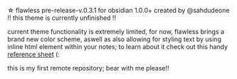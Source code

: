 ☆ flawless pre-release-v.0.3.1 for obsidian 1.0.0+ 
  created by @sahdudeone
  !! this theme is currently unfinished !!

  current theme functionality is extremely limited,
  for now, flawless brings a brand new color scheme,
  aswell as also allowing for styling text by using inline html element within your notes; to learn about it check out this handy [reference sheet](https://publish.obsidian.md/sahdudeone/%E2%98%85+flawless/%E2%98%86+flawless+styling+guide) (:
  
this is my first remote repository; bear with me please!!